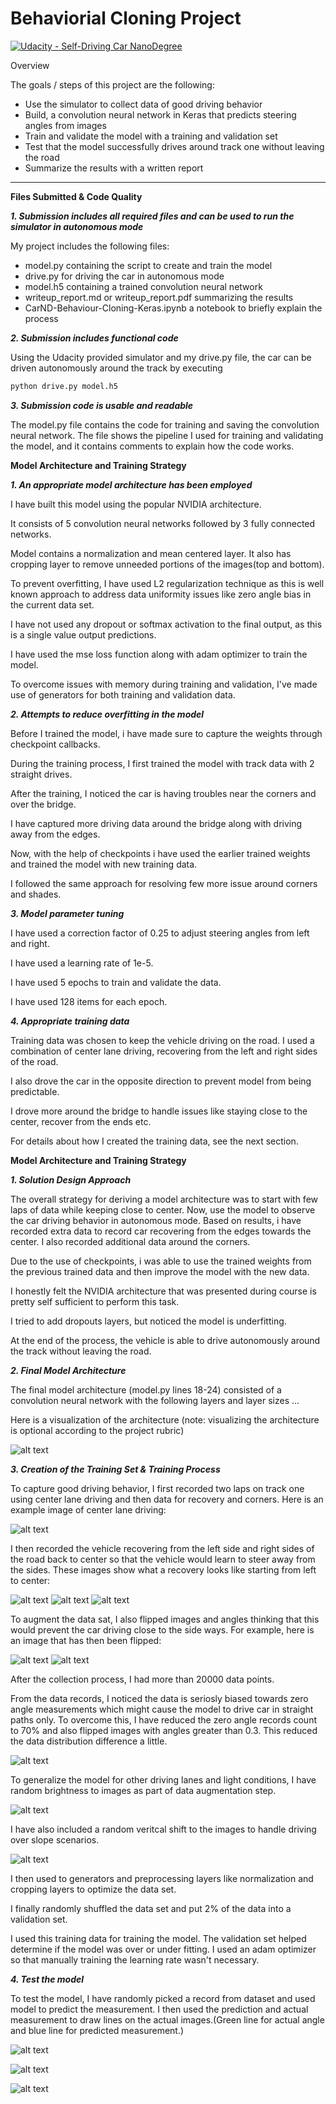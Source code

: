 # Behaviorial Cloning Project

[![Udacity - Self-Driving Car NanoDegree](https://s3.amazonaws.com/udacity-sdc/github/shield-carnd.svg)](http://www.udacity.com/drive)

Overview

The goals / steps of this project are the following:
* Use the simulator to collect data of good driving behavior
* Build, a convolution neural network in Keras that predicts steering angles from images
* Train and validate the model with a training and validation set
* Test that the model successfully drives around track one without leaving the road
* Summarize the results with a written report

[//]: # (Image References)

[image1]: model.png "Model Visualization"
[image2]: ./examples/center_1.jpg "Center Camera Recovery 1"
[image3]: ./examples/center_2.jpg "Center Camera Recovery 2"
[image4]: ./examples/center_3.jpg "Center Camera Recovery 3"
[image5]: ./examples/not_flipped.jpg "Actual Image"
[image6]: ./examples/flipped.jpg "Flipped Image"
[data_cleanup]: ./examples/data_cleanup.png "Data Cleanup Process"
[brightness]: ./examples/brightness.png "Brightness Augmentation"
[verticalshift]: ./examples/shifting.png "Random Veritical Shift"
[prediction1]: ./examples/prediction.png "Predicted Image"
[prediction2]: ./examples/prediction2.png "Predicted Image"
[prediction3]: ./examples/prediction3.png "Predicted Image"

---
**Files Submitted & Code Quality**

***1. Submission includes all required files and can be used to run the simulator in autonomous mode***

My project includes the following files:
* model.py containing the script to create and train the model
* drive.py for driving the car in autonomous mode
* model.h5 containing a trained convolution neural network 
* writeup_report.md or writeup_report.pdf summarizing the results
* CarND-Behaviour-Cloning-Keras.ipynb a notebook to briefly explain the process

***2. Submission includes functional code***

Using the Udacity provided simulator and my drive.py file, the car can be driven autonomously around the track by executing 
```sh
python drive.py model.h5
```

***3. Submission code is usable and readable***

The model.py file contains the code for training and saving the convolution neural network. The file shows the pipeline I used for training and validating the model, and it contains comments to explain how the code works.

**Model Architecture and Training Strategy**

***1. An appropriate model architecture has been employed***

I have built this model using the popular NVIDIA architecture.

It consists of 5 convolution neural networks followed by 3 fully connected networks.

Model contains a normalization and mean centered layer.  It also has cropping layer to remove unneeded portions of the images(top and bottom).

To prevent overfitting, I have used L2 regularization technique as this is well known approach to address data uniformity issues like zero angle bias in the current data set.

I have not used any dropout or softmax activation to the final output, as this is a single value output predictions.

I have used the mse loss function along with adam optimizer to train the model.

To overcome issues with memory during training and validation, I've made use of generators for both training and validation data.

***2. Attempts to reduce overfitting in the model***

Before I trained the model, i have made sure to capture the weights through checkpoint callbacks.

During the training process, I first trained the model with track data with 2 straight drives.

After the training, I noticed the car is having troubles near the corners and over the bridge.

I have captured more driving data around the bridge along with driving away from the edges.

Now, with the help of checkpoints i have used the earlier trained weights and trained the model with new training data.

I followed the same approach for resolving few more issue around corners and shades.

***3. Model parameter tuning***

I have used a correction factor of 0.25 to adjust steering angles from left and right.

I have used a learning rate of 1e-5.

I have used 5 epochs to train and validate the data.

I have used 128 items for each epoch.

***4. Appropriate training data***

Training data was chosen to keep the vehicle driving on the road. I used a combination of center lane driving, recovering from the left and right sides of the road.

I also drove the car in the opposite direction to prevent model from being predictable.

I drove more around the bridge to handle issues like staying close to the center, recover from the ends etc.

For details about how I created the training data, see the next section.

**Model Architecture and Training Strategy**

***1. Solution Design Approach***

The overall strategy for deriving a model architecture was to start with few laps of data while keeping close to center. Now, use the model to observe the car driving behavior in autonomous mode. Based on results, i have recorded extra data to record car recovering from the edges towards the center. I also recorded additional data around the corners.

Due to the use of checkpoints, i was able to use the trained weights from the previous trained data and then improve the model with the new data.

I honestly felt the NVIDIA architecture that was presented during course is pretty self sufficient to perform this task.

I tried to add dropouts layers, but noticed the model is underfitting.

At the end of the process, the vehicle is able to drive autonomously around the track without leaving the road.

***2. Final Model Architecture***

The final model architecture (model.py lines 18-24) consisted of a convolution neural network with the following layers and layer sizes ...

Here is a visualization of the architecture (note: visualizing the architecture is optional according to the project rubric)

![alt text][image1]

***3. Creation of the Training Set & Training Process***

To capture good driving behavior, I first recorded two laps on track one using center lane driving and then data for recovery and corners. Here is an example image of center lane driving:

![alt text][image4]

I then recorded the vehicle recovering from the left side and right sides of the road back to center so that the vehicle would learn to steer away from the sides. These images show what a recovery looks like starting from left to center:

![alt text][image2]
![alt text][image3]
![alt text][image4]

To augment the data sat, I also flipped images and angles thinking that this would prevent the car driving close to the side ways. For example, here is an image that has then been flipped:

![alt text][image5]
![alt text][image6]

After the collection process, I had more than 20000 data points.

From the data records, I noticed the data is seriosly biased towards zero angle measurements which might cause the model to drive car in straight paths only. To overcome this, I have reduced the zero angle records count to 70% and also flipped images with angles greater than 0.3. This reduced the data distribution difference a little.

![alt text][data_cleanup]

To generalize the model for other driving lanes and light conditions, I have random brightness to images as part of data augmentation step.

![alt text][brightness]

I have also included a random veritcal shift to the images to handle driving over slope scenarios.

![alt text][verticalshift]

I then used to generators and preprocessing layers like normalization and cropping layers to optimize the data set.

I finally randomly shuffled the data set and put 2% of the data into a validation set. 

I used this training data for training the model. The validation set helped determine if the model was over or under fitting. I used an adam optimizer so that manually training the learning rate wasn't necessary.

***4. Test the model***

To test the model, I have randomly picked a record from dataset and used model to predict the measurement. I then used the prediction and actual measurement to draw lines on the actual images.(Green line for actual angle and blue line for predicted measurement.)

![alt text][prediction1]

![alt text][prediction2]

![alt text][prediction3]
